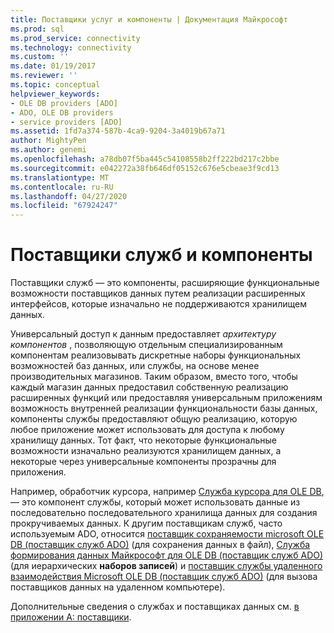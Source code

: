 ```yaml
---
title: Поставщики услуг и компоненты | Документация Майкрософт
ms.prod: sql
ms.prod_service: connectivity
ms.technology: connectivity
ms.custom: ''
ms.date: 01/19/2017
ms.reviewer: ''
ms.topic: conceptual
helpviewer_keywords:
- OLE DB providers [ADO]
- ADO, OLE DB providers
- service providers [ADO]
ms.assetid: 1fd7a374-587b-4ca9-9204-3a4019b67a71
author: MightyPen
ms.author: genemi
ms.openlocfilehash: a78db07f5ba445c54108558b2ff222bd217c2bbe
ms.sourcegitcommit: e042272a38fb646df05152c676e5cbeae3f9cd13
ms.translationtype: MT
ms.contentlocale: ru-RU
ms.lasthandoff: 04/27/2020
ms.locfileid: "67924247"
---
```

# <a name="service-providers-and-components"></a>Поставщики служб и компоненты
Поставщики служб — это компоненты, расширяющие функциональные возможности поставщиков данных путем реализации расширенных интерфейсов, которые изначально не поддерживаются хранилищем данных.  
  
 Универсальный доступ к данным предоставляет *архитектуру компонентов* , позволяющую отдельным специализированным компонентам реализовывать дискретные наборы функциональных возможностей баз данных, или службы, на основе менее производительных магазинов. Таким образом, вместо того, чтобы каждый магазин данных предоставил собственную реализацию расширенных функций или предоставляя универсальным приложениям возможность внутренней реализации функциональности базы данных, компоненты службы предоставляют общую реализацию, которую любое приложение может использовать для доступа к любому хранилищу данных. Тот факт, что некоторые функциональные возможности изначально реализуются хранилищем данных, а некоторые через универсальные компоненты прозрачны для приложения.  
  
 Например, обработчик курсора, например [Служба курсора для OLE DB](https://msdn.microsoft.com/57638feb-4ecd-4051-becb-8f828d21cf44), — это компонент службы, который может использовать данные из последовательно последовательного хранилища данных для создания прокручиваемых данных. К другим поставщикам служб, часто используемым ADO, относится [поставщик сохраняемости microsoft OLE DB (поставщик служб ADO)](../../../ado/guide/appendixes/microsoft-ole-db-persistence-provider-ado-service-provider.md) (для сохранения данных в файл), [Служба формирования данных Майкрософт для OLE DB (поставщик служб ADO)](../../../ado/guide/appendixes/microsoft-data-shaping-service-for-ole-db-ado-service-provider.md) (для иерархических **наборов записей**) и [поставщик службы удаленного взаимодействия Microsoft OLE DB (поставщик служб ADO)](../../../ado/guide/appendixes/microsoft-ole-db-remoting-provider-ado-service-provider.md) (для вызова поставщиков данных на удаленном компьютере).  
  
 Дополнительные сведения о службах и поставщиках данных см. [в приложении A: поставщики](../../../ado/guide/appendixes/appendix-a-providers.md).
